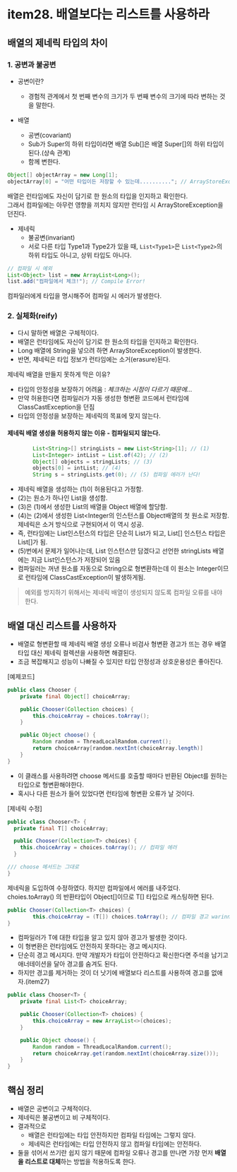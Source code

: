 # item28. 배열보다는 리스트를 사용하라

## 배열의 제네릭 타입의 차이
### 1. 공변과 불공변

- 공변이란?
  - 경험적 관계에서 첫 번째 변수의 크기가 두 번째 변수의 크기에 따라 변하는 것을 말한다.   


- 배열
    - 공변(covariant)
    - Sub가 Super의 하위 타입이라면 배열 Sub[]은 배열 Super[]의 하위 타입이 된다.(상속 관계)
    - 함께 변한다.

```java
Object[] objectArray = new Long[1];
objectArray[0] = "어떤 타입이든 저장할 수 있는데.........."; // ArrayStoreException 던짐
```
배열은 런타임에도 자신이 담기로 한 원소의 타입을 인지하고 확인한다.   
그래서 컴파일에는 아무런 영향을 끼치지 않지만 런타임 시 ArrayStoreException을 던진다.


- 제네릭
    - 불공변(invariant)
    - 서로 다른 타입 Type1과 Type2가 있을 때, ```List<Type1>```은 ```List<Type2>```의 하위 타입도 아니고, 상위 타입도 아니다.

```java
// 컴파일 시 예외
List<Object> list = new ArrayList<Long>();
list.add("컴파일에서 체크!"); // Compile Error!
```
컴파일러에게 타입을 명시해주어 컴파일 시 에러가 발생한다.


### 2. 실체화(reify)
- 다시 말하면 배열은 구체적이다.
- 배열은 런타임에도 자신이 담기로 한 원소의 타입을 인지하고 확인한다.
- Long 배열에 String을 넣으려 하면 ArrayStoreException이 발생한다.
- 반면, 제네릭은 타입 정보가 런타임에는 소거(erasure)된다.


제네릭 배열을 만들지 못하게 막은 이유?
- 타입의 안정성을 보장하기 어려움 : *체크하는 시점이 다르기 때문에...*
- 만약 허용한다면 컴파일러가 자동 생성한 형변환 코드에서 런타임에 ClassCastException을 던짐
- 타입의 안정성을 보장하는 제네릭의 목표에 맞지 않는다.


#### 제네릭 배열 생성을 허용하지 않는 이유 - 컴파일되지 않는다.
```java
        List<String>[] stringLists = new List<String>[1]; // (1)
        List<Integer> intList = List.of(42); // (2)
        Object[] objects = stringLists; // (3)
        objects[0] = intList; // (4)
        String s = stringLists.get(0); // (5) 컴파일 에러가 난다!
```
- 제네릭 배열을 생성하는 (1)이 허용된다고 가정함.
- (2)는 원소가 하나인 List<Integer>을 생성함.
- (3)은 (1)에서 생성한 List<String>의 배열을 Object 배열에 할당함.
- (4)는 (2)에서 생성한 List<Integer의 인스턴스를 Object배열의 첫 원소로 저장함. 제네릭은 소거 방식으로 구현되어서 이 역시 성공.
- 즉, 런타임에는  List<Integer>인스턴스의 타입은 단순히 List가 되고, List<Integer>[] 인스턴스 타입은 List[]가 됨.
- (5)번에서 문제가 일어나는데, List<String> 인스턴스만 담겠다고 선언한 stringLists 배열에는 지금 List<Integer>인스턴스가 저장되어 있음
- 컴파일러는 꺼낸 원소를 자동으로 String으로 형변환하는데 이 원소는 Integer이므로 런타임에 ClassCastException이 발생하게됨.

> 예외를 방지하기 위해서는 제네릭 배열이 생성되지 않도록 컴파일 오류를 내야 한다.


## 배열 대신 리스트를 사용하자
- 배열로 형변환할 때 제네릭 배열 생성 오류나 비검사 형변환 경고가 뜨는 경우 배열타입 대신 제네릭 컬렉션을 사용하면 해결된다.
- 조금 복잡해지고 성능이 나빠질 수 있지만 타입 안정성과 상호운용성은 좋아진다.


[예제코드]
```java
public class Chooser {
    private final Object[] choiceArray;

    public Chooser(Collection choices) {
        this.choiceArray = choices.toArray();
    }

    public Object choose() {
        Random random = ThreadLocalRandom.current();
        return choiceArray[random.nextInt(choiceArray.length)]
    }
}
```
- 이 클래스를 사용하려면 choose 메서드를 호출할 때마다 반환된 Object를 원하는 타입으로 형변환해야한다.
- 혹시나 다른 원소가 들어 있었다면 런타임에 형변환 오류가 날 것이다.

[제네릭 수정]
```java
public class Chooser<T> {
  private final T[] choiceArray;

  public Chooser(Collection<T> choices) {
    this.choiceArray = choices.toArray(); // 컴파일 에러
  }

/// choose 메서드는 그대로
}
```
제네릭을 도입하여 수정하였다. 하지만 컴파일에서 에러를 내주었다.   
choies.toArray() 의 반환타입이 Object[]이므로 T[] 타입으로 캐스팅하면 된다.

```java
public Chooser(Collection<T> choices) {
        this.choiceArray = (T[]) choices.toArray(); // 컴파일 경고 warinng!!
}
```
- 컴파일러가 T에 대한 타입을 알고 있지 않아 경고가 발생한 것이다.  
- 이 형변환은 런타임에도 안전하지 못하다는 경고 메시지다.
- 단순히 경고 메시지다. 만약 개발자가 타입이 안전하다고 확신한다면 주석을 남기고 애너테이션을 달아 경고를 숨겨도 된다.
- 하지만 경고를 제거하는 것이 더 낫기에 배열보다 리스트를 사용하여 경고를 없애자.(item27)

```java
public class Chooser<T> {
    private final List<T> choiceArray;

    public Chooser(Collection<T> choices) {
        this.choiceArray = new ArrayList<>(choices);
    }

    public Object choose() {
        Random random = ThreadLocalRandom.current();
        return choiceArray.get(random.nextInt(choiceArray.size()));
    }
}
```


## 핵심 정리

- 배열은 공변이고 구체적이다.
- 제네릭은 불공변이고 비 구체적이다.
- 결과적으로
  - 배열은 런타임에는 타입 안전하지만 컴파일 타임에는 그렇지 않다.
  - 제네릭은 런타임에는 타입 안전하지 않고 컴파일 타임에는 안전하다.
- 둘을 섞어서 쓰기란 쉽지 않기 때문에 컴파일 오류나 경고를 만나면 가장 먼저 **배열을 리스트로 대체**하는 방법을 적용하도록 한다.
